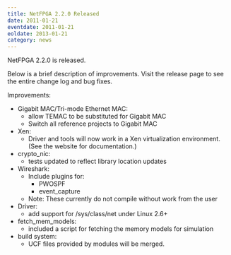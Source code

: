```yaml
---
title: NetFPGA 2.2.0 Released
date: 2011-01-21
eventdate: 2011-01-21
eoldate: 2013-01-21
category: news
---
```


NetFPGA 2.2.0 is released.

Below is a brief description of improvements. Visit the release page to see the entire change log and bug fixes.

Improvements:
- Gigabit MAC/Tri-mode Ethernet MAC:
  - allow TEMAC to be substituted for Gigabit MAC
  - Switch all reference projects to Gigabit MAC
- Xen:
  - Driver and tools will now work in a Xen virtualization environment. (See the website for documentation.)
- crypto_nic:
  - tests updated to reflect library location updates
- Wireshark:
    - Include plugins for:
      - PWOSPF
      - event_capture
    - Note: These currently do not compile without work from the user
- Driver:
  - add support for /sys/class/net under Linux 2.6+
- fetch_mem_models:
  - included a script for fetching the memory models for simulation
- build system:
  - UCF files provided by modules will be merged.
